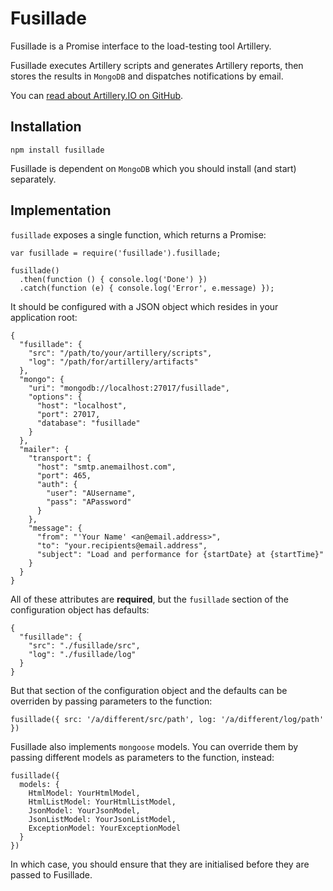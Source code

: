 # Fusillade

Fusillade is a Promise interface to the load-testing tool Artillery.

Fusillade executes Artillery scripts and generates Artillery reports, then stores the results in `MongoDB` and dispatches notifications by email.

You can [read about Artillery.IO on GitHub](https://github.com/shoreditch-ops/artillery).

## Installation

```
npm install fusillade
```

Fusillade is dependent  on `MongoDB` which you should install (and start) separately.

## Implementation

`fusillade` exposes a single function, which returns a Promise:

```
var fusillade = require('fusillade').fusillade;

fusillade()
  .then(function () { console.log('Done') })
  .catch(function (e) { console.log('Error', e.message) });
```
It should be configured with a JSON object which resides in your application root:
```
{
  "fusillade": {
    "src": "/path/to/your/artillery/scripts",
    "log": "/path/for/artillery/artifacts"
  },
  "mongo": {
    "uri": "mongodb://localhost:27017/fusillade",
    "options": {
      "host": "localhost",
      "port": 27017,
      "database": "fusillade"
    }
  },
  "mailer": {
    "transport": {
      "host": "smtp.anemailhost.com",
      "port": 465,
      "auth": {
        "user": "AUsername",
        "pass": "APassword"
      }
    },
    "message": {
      "from": "'Your Name' <an@email.address>",
      "to": "your.recipients@email.address",
      "subject": "Load and performance for {startDate} at {startTime}"
    }
  }
}
```
All of these attributes are **required**, but the `fusillade` section of the configuration object has defaults:

```
{
  "fusillade": {
    "src": "./fusillade/src",
    "log": "./fusillade/log"
  }
}
```
But that section of the configuration object and the defaults can be overriden by passing parameters to the function:
```
fusillade({ src: '/a/different/src/path', log: '/a/different/log/path' })
```

Fusillade also implements `mongoose` models. You can override them by passing different models as parameters to the function, instead:
```
fusillade({
  models: {
    HtmlModel: YourHtmlModel,
    HtmlListModel: YourHtmlListModel,
    JsonModel: YourJsonModel,
    JsonListModel: YourJsonListModel,
    ExceptionModel: YourExceptionModel
  }
})
```
In which case, you should ensure that they are initialised before they are passed to Fusillade.
